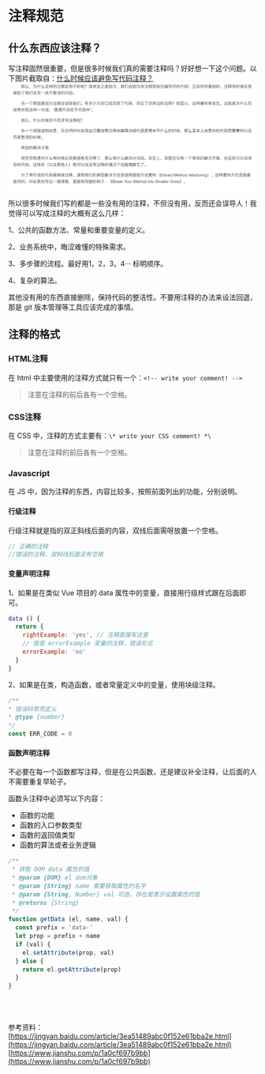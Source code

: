 # 注释规范

## 什么东西应该注释？

写注释固然很重要，但是很多时候我们真的需要注释吗？好好想一下这个问题。以下图片截取自：[什么时候应该避免写代码注释？](https://blog.csdn.net/xishining/article/details/78993970)
![avator](./images/no-need-comment.png)

所以很多时候我们写的都是一些没有用的注释，不但没有用，反而还会误导人！我觉得可以写成注释的大概有这么几样：

1、公共的函数方法、常量和重要变量的定义。

2、业务系统中，晦涩难懂的特殊需求。

3、多步骤的流程。最好用1，2，3，4··· 标明顺序。

4、复杂的算法。

其他没有用的东西直接删除，保持代码的整洁性。不要用注释的办法来设法回退，那是 git 版本管理等工具应该完成的事情。

## 注释的格式

### HTML注释

在 html 中主要使用的注释方式就只有一个：```<!-- write your comment! -->```

> 注意在注释的前后各有一个空格。

### CSS注释

在 CSS 中，注释的方式主要有：```\* write your CSS comment! *\```

> 注意在注释的前后各有一个空格。

### Javascript

在 JS 中，因为注释的东西，内容比较多，按照前面列出的功能，分别说明。

#### 行级注释

行级注释就是指的双正斜线后面的内容，双线后面需呀放置一个空格。

```javascript
// 正确的注释
//错误的注释，双斜线后面没有空格
```

#### 变量声明注释

1、如果是在类似 Vue 项目的 data 属性中的变量，直接用行级样式跟在后面即可。

```javascript
data () {
  return {
    rightExample: 'yes', // 注释直接写这里
    // 我是 errorExample 变量的注释，错误形式
    errorExample: 'no'
  }
}
```

2、如果是在类，构造函数，或者常量定义中的变量，使用块级注释。

```javascript
/**
* 错误码常亮定义
* @type {number}
*/
const ERR_CODE = 0
```

#### 函数声明注释

不必要在每一个函数都写注释，但是在公共函数，还是建议补全注释，让后面的人不需要重复早轮子。<br/>

函数头注释中必须写以下内容：
- 函数的功能
- 函数的入口参数类型
- 函数的返回值类型
- 函数的算法或者业务逻辑

```javascript
/**
 * 获取 DOM data 属性的值
 * @param {DOM} el dom对象
 * @param {String} name 需要获取属性的名字
 * @param {String, Number} val 可选，存在是表示设置属性的值
 * @returns {String}
 */
function getData (el, name, val) {
  const prefix = 'data-'
  let prop = prefix + name
  if (val) {
    el.setAttribute(prop, val)
  } else {
    return el.getAttribute(prop)
  }
}
```

<br/><br/><br/>
参考资料：<br/>
[https://jingyan.baidu.com/article/3ea51489abc0f152e61bba2e.html](https://jingyan.baidu.com/article/3ea51489abc0f152e61bba2e.html)
[https://www.jianshu.com/p/1a0cf697b9bb](https://www.jianshu.com/p/1a0cf697b9bb)
